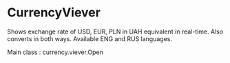 # CurrencyViever
Shows exchange rate of USD, EUR, PLN in UAH equivalent in real-time. Also converts in both ways.
Available ENG and RUS languages.

Main class : currency.viever.Open
